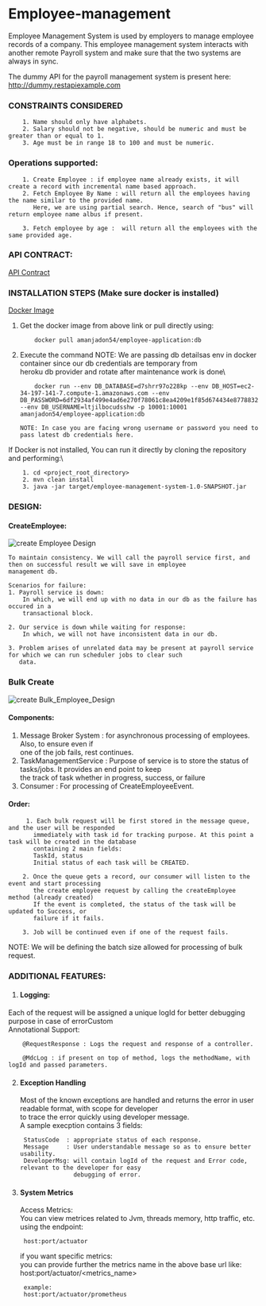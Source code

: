 # Employee-management
Employee Management System is used by employers to manage employee records of a company. This employee management system interacts with another
remote Payroll system and make sure that the two systems are always in sync. 

The dummy API for the payroll management system is present here: http://dummy.restapiexample.com

### CONSTRAINTS CONSIDERED
        1. Name should only have alphabets.
        2. Salary should not be negative, should be numeric and must be greater than or equal to 1.
        3. Age must be in range 18 to 100 and must be numeric.
   

### Operations supported:
        1. Create Employee : if employee name already exists, it will create a record with incremental name based approach.
        2. Fetch Employee By Name : will return all the employees having the name similar to the provided name.
           Here, we are using partial search. Hence, search of "bus" will return employee name albus if present.
                           
        3. Fetch employee by age :  will return all the employees with the same provided age.

### API CONTRACT:
[API Contract](https://documenter.getpostman.com/view/9464343/SzmiWbmS)

### INSTALLATION STEPS (Make sure docker is installed)
[Docker Image](https://hub.docker.com/r/amanjadon54/employee-application) 
1. Get the docker image from above link or pull directly using:
  
           docker pull amanjadon54/employee-application:db
           
2. Execute the command
   NOTE: We are passing db detailsas env in docker container since our db credentials are temporary from\
         heroku db provider and rotate after maintenance work is done\
          
           docker run --env DB_DATABASE=d7shrr97o228kp --env DB_HOST=ec2-34-197-141-7.compute-1.amazonaws.com --env DB_PASSWORD=6df2934af499e4ad6e270f78061c8ea4209e1f85d674434e87788324cdac1374 --env DB_USERNAME=ltjilbocudsshw -p 10001:10001 amanjadon54/employee-application:db

       NOTE: In case you are facing wrong username or password you need to pass latest db credentials here.
       
If Docker is not installed, You can run it directly by cloning the repository and performing:\
        
        1. cd <project_root_directory>
        2. mvn clean install
        3. java -jar target/employee-management-system-1.0-SNAPSHOT.jar


### DESIGN:
#### CreateEmployee:

![create Employee Design](https://github.com/amanjadon54/employee-management/blob/master/design/cretateEmployeeDesign.png?raw=true)

    To maintain consistency. We will call the payroll service first, and then on successful result we will save in employee
    management db.
   
    Scenarios for failure:
    1. Payroll service is down:
        In which, we will end up with no data in our db as the failure has occured in a
        transactional block.
       
    2. Our service is down while waiting for response:
        In which, we will not have inconsistent data in our db.

    3. Problem arises of unrelated data may be present at payroll service for which we can run scheduler jobs to clear such                     
       data.

### Bulk Create

![create Bulk_Employee_Design](https://github.com/amanjadon54/employee-management/blob/master/design/createBulkEmployeeDesign.png?raw=true)

#### Components:
1. Message Broker System : for asynchronous processing of employees. Also, to ensure even if\
one of the job fails, rest continues.
2. TaskManagementService : Purpose of service is to store the status of tasks/jobs. It provides an end point to keep\
the track of task whether in progress, success, or failure
3. Consumer : For processing of CreateEmployeeEvent.

#### Order:
         1. Each bulk request will be first stored in the message queue, and the user will be responded
           immediately with task id for tracking purpose. At this point a task will be created in the database
           containing 2 main fields:
           TaskId, status
           Initial status of each task will be CREATED.
       
        2. Once the queue gets a record, our consumer will listen to the event and start processing
           the create employee request by calling the createEmployee method (already created)
           If the event is completed, the status of the task will be updated to Success, or
           failure if it fails.
       
        3. Job will be continued even if one of the request fails.
   NOTE: We will be defining the batch size allowed for processing of bulk request.

### ADDITIONAL FEATURES:
1. #### Logging:
Each of the request will be assigned a unique logId for better debugging purpose in case of errorCustom\
Annotational Support:

        @RequestResponse : Logs the request and response of a controller.
        
        @MdcLog : if present on top of method, logs the methodName, with logId and passed parameters.

2. #### Exception Handling
    Most of the known exceptions are handled and returns the error in user readable format, with scope for developer\
    to trace the error quickly using developer message.\
    A sample execption contains 3 fields:

        StatusCode  : appropriate status of each response.
        Message     : User understandable message so as to ensure better usability.
        DeveloperMsg: will contain logId of the request and Error code, relevant to the developer for easy
                      debugging of error.
   
3. #### System Metrics
    Access Metrics:\
    You can view metrices related to Jvm, threads memory, http traffic, etc. using the endpoint:
   
        host:port/actuator
   
    if you want specific metrics:\
    you can provide further the metrics name in the above base url like:\
    host:port/actuator/<metrics_name>
   
        example:
        host:port/actuator/prometheus
